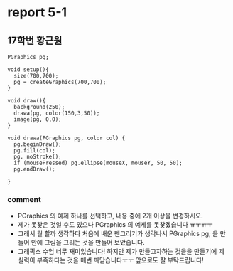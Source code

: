 # report 5-1
## 17학번 황근원

```
PGraphics pg;

void setup(){
  size(700,700);
  pg = createGraphics(700,700);
}

void draw(){
  background(250);
  drawa(pg, color(150,3,50));
  image(pg, 0,0);
}

void drawa(PGraphics pg, color col) {
  pg.beginDraw();
  pg.fill(col);
  pg. noStroke();
  if (mousePressed) pg.ellipse(mouseX, mouseY, 50, 50);
  pg.endDraw();

}
```
### comment
* PGraphics 의 예제 하나를 선택하고, 내용 중에 2개 이상을 변경하시오.
* 제가 못찾은 것일 수도 있으나 PGraphics 의 예제를 못찾곘습니다 ㅠㅜㅠㅜ
* 그래서 뭘 할까 생각하다 처음에 배운 펜그리기가 생각나서 PGraphics pg; 을 만들어 안에 그림을 그리는 것을 만들어 보았습니다.
* 그래픽스 수업 너무 재미있습니다! 하지만 제가 만들고자하는 것을을 만들기에 제 실력이 부족하다는 것을 매번 깨닫습니다ㅠㅜ 앞으로도 잘 부탁드립니다!
